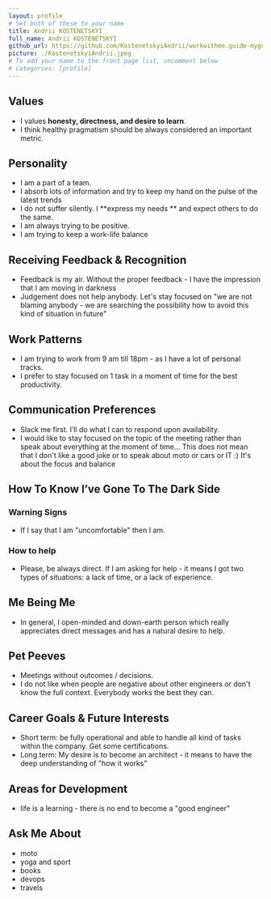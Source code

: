 ```yaml
---
layout: profile
# Set both of these to your name
title: Andrii KOSTENETSKYI
full_name: Andrii KOSTENETSKYI
github_url: https://github.com/KostenetskyiAndrii/workwithme.guide-myguide/
picture: ./KostenetskyiAndrii.jpeg
# To add your name to the front page list, uncomment below
# categories: [profile]
---
```


## Values

- I values **honesty, directness, and desire to learn**. 
- I think healthy pragmatism should be always considered an important metric.

## Personality

- I am a part of a team. 
- I absorb lots of information and try to keep my hand on the pulse of the latest trends 
- I do not suffer silently. I **express my needs ** and expect others to do
    the same.
- I am always trying to be positive. 
- I am trying to keep a work-life balance

## Receiving Feedback & Recognition

- Feedback is my air. Without the proper feedback - I have the impression that I am moving in darkness 
- Judgement does not help anybody. Let's stay focused on "we are not blaming anybody - we are searching the possibility how to avoid this kind of situation in future"

## Work Patterns

- I am trying to work from 9 am till 18pm - as I have a lot of personal tracks. 
- I prefer to stay focused on 1 task in a moment of time for the best productivity.  

## Communication Preferences

- Slack me first. I’ll do what I can to respond upon availability.
- I would like to stay focused on the topic of the meeting rather than speak about everything at the moment of time...
This does not mean that I don't like a good joke or to speak about moto or cars or IT :) It's about the focus and balance

## How To Know I’ve Gone To The Dark Side


### Warning Signs

- If I say that I am "uncomfortable" then I am.

### How to help

- Please, be always direct. If I am asking for help - it means I got two types of situations: a lack of time, or a lack of experience. 

## Me Being Me

- In general, I open-minded and down-earth person which really appreciates direct messages and has a natural desire to help. 


## Pet Peeves

- Meetings without outcomes / decisions.
- I do not like when people are negative about other engineers or don't know the full context. Everybody works the best they can.

## Career Goals & Future Interests

- Short term: be fully operational and able to handle all kind of tasks within the company. Get some certifications. 
- Long term: My desire is to become an architect - it means to have the deep understanding of "how it works" 

## Areas for Development

- life is a learning - there is no end to become a "good engineer"

## Ask Me About

- moto
- yoga and sport
- books
- devops 
- travels
